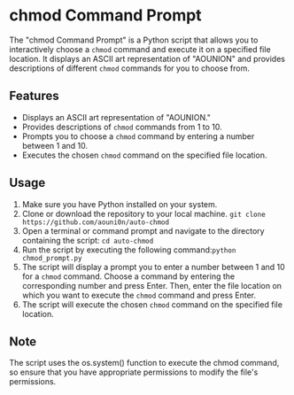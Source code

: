 # chmod Command Prompt

The "chmod Command Prompt" is a Python script that allows you to interactively choose a `chmod` command and execute it on a specified file location. It displays an ASCII art representation of "AOUNION" and provides descriptions of different `chmod` commands for you to choose from.

## Features

- Displays an ASCII art representation of "AOUNION."
- Provides descriptions of `chmod` commands from 1 to 10.
- Prompts you to choose a `chmod` command by entering a number between 1 and 10.
- Executes the chosen `chmod` command on the specified file location.

## Usage

1. Make sure you have Python installed on your system.
2. Clone or download the repository to your local machine.
  ```git clone https://github.com/aouni0n/auto-chmod```
3. Open a terminal or command prompt and navigate to the directory containing the script: `cd auto-chmod`
4. Run the script by executing the following command:`python chmod_prompt.py`
5. The script will display a prompt you to enter a number between 1 and 10 for a `chmod` command. Choose a command by entering the corresponding number and press Enter. Then, enter the file location on which you want to execute the `chmod` command and press Enter.
6. The script will execute the chosen `chmod` command on the specified file location.

## Note
  The script uses the os.system() function to execute the chmod command, so ensure that you have appropriate permissions to modify the file's permissions.
